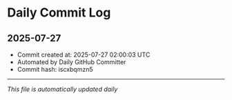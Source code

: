 # Daily Commit Log

## 2025-07-27

- Commit created at: 2025-07-27 02:00:03 UTC
- Automated by Daily GitHub Committer
- Commit hash: iscxbqmzn5

---
*This file is automatically updated daily*